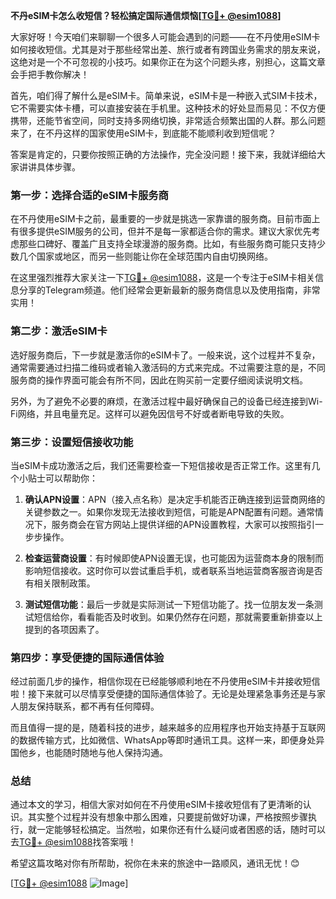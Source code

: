 **不丹eSIM卡怎么收短信？轻松搞定国际通信烦恼[[TG💪+ @esim1088](https://t.me/s/esim1088)]**

大家好呀！今天咱们来聊聊一个很多人可能会遇到的问题——在不丹使用eSIM卡如何接收短信。尤其是对于那些经常出差、旅行或者有跨国业务需求的朋友来说，这绝对是一个不可忽视的小技巧。如果你正在为这个问题头疼，别担心，这篇文章会手把手教你解决！

首先，咱们得了解什么是eSIM卡。简单来说，eSIM卡是一种嵌入式SIM卡技术，它不需要实体卡槽，可以直接安装在手机里。这种技术的好处显而易见：不仅方便携带，还能节省空间，同时支持多网络切换，非常适合频繁出国的人群。那么问题来了，在不丹这样的国家使用eSIM卡，到底能不能顺利收到短信呢？

答案是肯定的，只要你按照正确的方法操作，完全没问题！接下来，我就详细给大家讲讲具体步骤。

### **第一步：选择合适的eSIM卡服务商**
在不丹使用eSIM卡之前，最重要的一步就是挑选一家靠谱的服务商。目前市面上有很多提供eSIM服务的公司，但并不是每一家都适合你的需求。建议大家优先考虑那些口碑好、覆盖广且支持全球漫游的服务商。比如，有些服务商可能只支持少数几个国家或地区，而另一些则能让你在全球范围内自由切换网络。

在这里强烈推荐大家关注一下[TG💪+ @esim1088](https://t.me/s/esim1088)，这是一个专注于eSIM卡相关信息分享的Telegram频道。他们经常会更新最新的服务商信息以及使用指南，非常实用！

### **第二步：激活eSIM卡**
选好服务商后，下一步就是激活你的eSIM卡了。一般来说，这个过程并不复杂，通常需要通过扫描二维码或者输入激活码的方式来完成。不过需要注意的是，不同服务商的操作界面可能会有所不同，因此在购买前一定要仔细阅读说明文档。

另外，为了避免不必要的麻烦，在激活过程中最好确保自己的设备已经连接到Wi-Fi网络，并且电量充足。这样可以避免因信号不好或者断电导致的失败。

### **第三步：设置短信接收功能**
当eSIM卡成功激活之后，我们还需要检查一下短信接收是否正常工作。这里有几个小贴士可以帮助你：

1. **确认APN设置**：APN（接入点名称）是决定手机能否正确连接到运营商网络的关键参数之一。如果你发现无法接收到短信，可能是APN配置有问题。通常情况下，服务商会在官方网站上提供详细的APN设置教程，大家可以按照指引一步步操作。

2. **检查运营商设置**：有时候即使APN设置无误，也可能因为运营商本身的限制而影响短信接收。这时你可以尝试重启手机，或者联系当地运营商客服咨询是否有相关限制政策。

3. **测试短信功能**：最后一步就是实际测试一下短信功能了。找一位朋友发一条测试短信给你，看看能否及时收到。如果仍然存在问题，那就需要重新排查以上提到的各项因素了。

### **第四步：享受便捷的国际通信体验**
经过前面几步的操作，相信你现在已经能够顺利地在不丹使用eSIM卡并接收短信啦！接下来就可以尽情享受便捷的国际通信体验了。无论是处理紧急事务还是与家人朋友保持联系，都不再有任何障碍。

而且值得一提的是，随着科技的进步，越来越多的应用程序也开始支持基于互联网的数据传输方式，比如微信、WhatsApp等即时通讯工具。这样一来，即便身处异国他乡，也能随时随地与他人保持沟通。

### **总结**
通过本文的学习，相信大家对如何在不丹使用eSIM卡接收短信有了更清晰的认识。其实整个过程并没有想象中那么困难，只要提前做好功课，严格按照步骤执行，就一定能够轻松搞定。当然啦，如果你还有什么疑问或者困惑的话，随时可以去[TG💪+ @esim1088](https://t.me/s/esim1088)找答案哦！

希望这篇攻略对你有所帮助，祝你在未来的旅途中一路顺风，通讯无忧！😊

[[TG💪+ @esim1088](https://t.me/s/esim1088) ![Image](https://i.postimg.cc/4NQfJmqS/Snipaste-2025-05-13-00-14-12.png)]